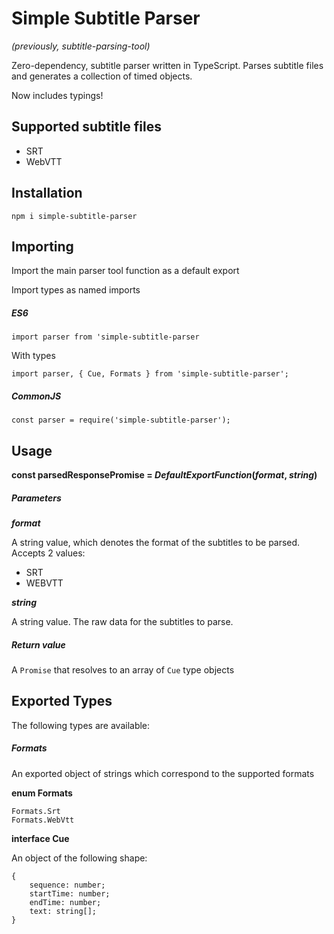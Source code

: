 # Simple Subtitle Parser

_(previously, subtitle-parsing-tool)_

Zero-dependency, subtitle parser written in TypeScript. Parses subtitle files and generates a collection of timed objects.

Now includes typings!

## Supported subtitle files

- SRT
- WebVTT

## Installation

`npm i simple-subtitle-parser`

## Importing

Import the main parser tool function as a default export

Import types as named imports

##### ES6

`import parser from 'simple-subtitle-parser`

With types

`import parser, { Cue, Formats } from 'simple-subtitle-parser';`

##### CommonJS

`const parser = require('simple-subtitle-parser');`

## Usage

**const parsedResponsePromise = _DefaultExportFunction_(_format_, _string_)**

##### Parameters

**_format_**

A string value, which denotes the format of the subtitles to be parsed. Accepts 2 values:
    
- SRT
- WEBVTT
    
**_string_**

A string value. The raw data for the subtitles to parse.

##### Return value

A `Promise` that resolves to an array of `Cue` type objects

## Exported Types

The following types are available:

##### Formats

An exported object of strings which correspond to the supported formats

__enum Formats__

```
Formats.Srt
Formats.WebVtt
```

__interface Cue__

An object of the following shape:
```
{
    sequence: number;
    startTime: number;
    endTime: number;
    text: string[];
}
```
